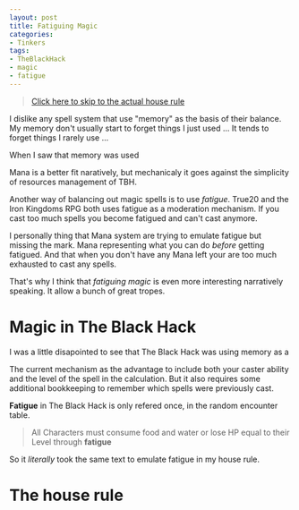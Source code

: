 ```yaml
---
layout: post
title: Fatiguing Magic
categories: 
- Tinkers
tags: 
- TheBlackHack
- magic
- fatigue
---
```


> [Click here to skip to the actual house rule](#the-house-rule)

I dislike any spell system that use "memory" as the basis of their balance. My memory don't usually start to forget things I just used ... It tends to forget things I rarely use ...

When I saw that memory was used 
 
Mana is a better fit naratively, but mechanicaly it goes against the simplicity of resources management of TBH.

Another way of balancing out magic spells is to use  _fatigue_. True20 and the Iron Kingdoms RPG both uses fatigue as a moderation mechanism. If you cast too much spells you become fatigued and can't cast anymore.
 
I personally thing that Mana system are trying to emulate fatigue but missing the mark. Mana representing what you can do  _before_  getting fatigued. And that when you don't have any Mana left your are too much exhausted to cast any spells.
 
That's why I think that  _fatiguing magic_  is even more interesting narratively speaking. It allow a bunch of great tropes.

# Magic in The Black Hack

I was a little disapointed to see that The Black Hack was using memory as a 
 
The current mechanism as the advantage to include both your caster ability and the level of the spell in the calculation. But it also requires some additional bookkeeping to remember which spells were previously cast.
 
**Fatigue** in The Black Hack is only refered once, in the random encounter table.
 
> All Characters must consume food and water or lose HP equal to their Level through **fatigue**

So it _literally_ took the same text to emulate fatigue in my house rule.

# The house rule

<!--stackedit_data:
eyJoaXN0b3J5IjpbMTA2NDEzMjMwLDEzMDUwOTYwNzVdfQ==
-->